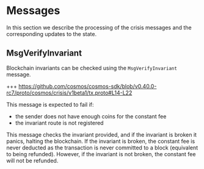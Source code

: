 # Messages

In this section we describe the processing of the crisis messages and the
corresponding updates to the state.

## MsgVerifyInvariant

Blockchain invariants can be checked using the `MsgVerifyInvariant` message.

+++ https://github.com/cosmos/cosmos-sdk/blob/v0.40.0-rc7/proto/cosmos/crisis/v1beta1/tx.proto#L14-L22

This message is expected to fail if:

- the sender does not have enough coins for the constant fee
- the invariant route is not registered

This message checks the invariant provided, and if the invariant is broken it
panics, halting the blockchain. If the invariant is broken, the constant fee is
never deducted as the transaction is never committed to a block (equivalent to
being refunded). However, if the invariant is not broken, the constant fee will
not be refunded.

